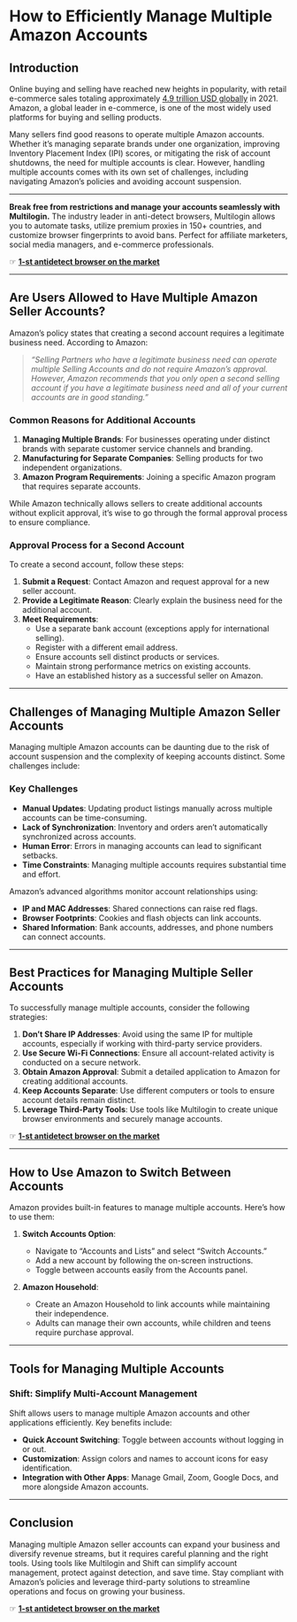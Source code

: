 # How to Efficiently Manage Multiple Amazon Accounts

## Introduction

Online buying and selling have reached new heights in popularity, with retail e-commerce sales totaling approximately [4.9 trillion USD globally](https://www.markinblog.com/ecommerce-statistics/?gclid=Cj0KCQjwntCVBhDdARIsAMEwACm2KveI8UQN6Dn8ygD1WhwoOJZIMSFDN0n8e5lYAaZ7laJua5fCn1EaAiBEEALw_wcB) in 2021. Amazon, a global leader in e-commerce, is one of the most widely used platforms for buying and selling products.

Many sellers find good reasons to operate multiple Amazon accounts. Whether it’s managing separate brands under one organization, improving Inventory Placement Index (IPI) scores, or mitigating the risk of account shutdowns, the need for multiple accounts is clear. However, handling multiple accounts comes with its own set of challenges, including navigating Amazon’s policies and avoiding account suspension.

---

**Break free from restrictions and manage your accounts seamlessly with Multilogin.** The industry leader in anti-detect browsers, Multilogin allows you to automate tasks, utilize premium proxies in 150+ countries, and customize browser fingerprints to avoid bans. Perfect for affiliate marketers, social media managers, and e-commerce professionals.

☞ **[1-st antidetect browser on the market](https://bit.ly/multIlogin)**

---

## Are Users Allowed to Have Multiple Amazon Seller Accounts?

Amazon’s policy states that creating a second account requires a legitimate business need. According to Amazon:

> *“Selling Partners who have a legitimate business need can operate multiple Selling Accounts and do not require Amazon’s approval. However, Amazon recommends that you only open a second selling account if you have a legitimate business need and all of your current accounts are in good standing.”*

### Common Reasons for Additional Accounts
1. **Managing Multiple Brands**: For businesses operating under distinct brands with separate customer service channels and branding.
2. **Manufacturing for Separate Companies**: Selling products for two independent organizations.
3. **Amazon Program Requirements**: Joining a specific Amazon program that requires separate accounts.

While Amazon technically allows sellers to create additional accounts without explicit approval, it’s wise to go through the formal approval process to ensure compliance.

### Approval Process for a Second Account
To create a second account, follow these steps:
1. **Submit a Request**: Contact Amazon and request approval for a new seller account.
2. **Provide a Legitimate Reason**: Clearly explain the business need for the additional account.
3. **Meet Requirements**:
   - Use a separate bank account (exceptions apply for international selling).
   - Register with a different email address.
   - Ensure accounts sell distinct products or services.
   - Maintain strong performance metrics on existing accounts.
   - Have an established history as a successful seller on Amazon.

---

## Challenges of Managing Multiple Amazon Seller Accounts

Managing multiple Amazon accounts can be daunting due to the risk of account suspension and the complexity of keeping accounts distinct. Some challenges include:

### Key Challenges
- **Manual Updates**: Updating product listings manually across multiple accounts can be time-consuming.
- **Lack of Synchronization**: Inventory and orders aren’t automatically synchronized across accounts.
- **Human Error**: Errors in managing accounts can lead to significant setbacks.
- **Time Constraints**: Managing multiple accounts requires substantial time and effort.

Amazon’s advanced algorithms monitor account relationships using:
- **IP and MAC Addresses**: Shared connections can raise red flags.
- **Browser Footprints**: Cookies and flash objects can link accounts.
- **Shared Information**: Bank accounts, addresses, and phone numbers can connect accounts.

---

## Best Practices for Managing Multiple Seller Accounts

To successfully manage multiple accounts, consider the following strategies:

1. **Don’t Share IP Addresses**: Avoid using the same IP for multiple accounts, especially if working with third-party service providers.
2. **Use Secure Wi-Fi Connections**: Ensure all account-related activity is conducted on a secure network.
3. **Obtain Amazon Approval**: Submit a detailed application to Amazon for creating additional accounts.
4. **Keep Accounts Separate**: Use different computers or tools to ensure account details remain distinct.
5. **Leverage Third-Party Tools**: Use tools like Multilogin to create unique browser environments and securely manage accounts.

☞ **[1-st antidetect browser on the market](https://bit.ly/multIlogin)**

---

## How to Use Amazon to Switch Between Accounts

Amazon provides built-in features to manage multiple accounts. Here’s how to use them:

1. **Switch Accounts Option**:
   - Navigate to “Accounts and Lists” and select “Switch Accounts.”
   - Add a new account by following the on-screen instructions.
   - Toggle between accounts easily from the Accounts panel.

2. **Amazon Household**:
   - Create an Amazon Household to link accounts while maintaining their independence.
   - Adults can manage their own accounts, while children and teens require purchase approval.

---

## Tools for Managing Multiple Accounts

### Shift: Simplify Multi-Account Management
Shift allows users to manage multiple Amazon accounts and other applications efficiently. Key benefits include:
- **Quick Account Switching**: Toggle between accounts without logging in or out.
- **Customization**: Assign colors and names to account icons for easy identification.
- **Integration with Other Apps**: Manage Gmail, Zoom, Google Docs, and more alongside Amazon accounts.

---

## Conclusion

Managing multiple Amazon seller accounts can expand your business and diversify revenue streams, but it requires careful planning and the right tools. Using tools like Multilogin and Shift can simplify account management, protect against detection, and save time. Stay compliant with Amazon’s policies and leverage third-party solutions to streamline operations and focus on growing your business.

☞ **[1-st antidetect browser on the market](https://bit.ly/multIlogin)**
